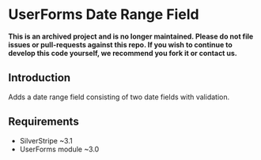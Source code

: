 # UserForms Date Range Field

**This is an archived project and is no longer maintained. Please do not file issues or pull-requests against this repo. If you wish to continue to develop this code yourself, we recommend you fork it or contact us.**


## Introduction

Adds a date range field consisting of two date fields with validation.

## Requirements

 * SilverStripe ~3.1
 * UserForms module ~3.0
